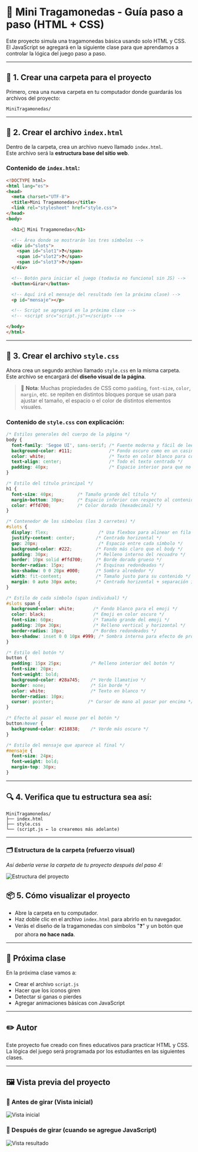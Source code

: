 # 🎰 Mini Tragamonedas - Guía paso a paso (HTML + CSS)

Este proyecto simula una tragamonedas básica usando solo HTML y CSS.  
El JavaScript se agregará en la siguiente clase para que aprendamos a controlar la lógica del juego paso a paso.

---

## 📁 1. Crear una carpeta para el proyecto

Primero, crea una nueva carpeta en tu computador donde guardarás los archivos del proyecto:

```
MiniTragamonedas/
```

---

## 📄 2. Crear el archivo `index.html`

Dentro de la carpeta, crea un archivo nuevo llamado `index.html`.  
Este archivo será la **estructura base del sitio web**.

### Contenido de `index.html`:

```html
<!DOCTYPE html>
<html lang="es">
<head>
  <meta charset="UTF-8">
  <title>Mini Tragamonedas</title>
  <link rel="stylesheet" href="style.css">
</head>
<body>

  <h1>🎰 Mini Tragamonedas</h1>

  <!-- Área donde se mostrarán los tres símbolos -->
  <div id="slots">
    <span id="slot1">❓</span>
    <span id="slot2">❓</span>
    <span id="slot3">❓</span>
  </div>

  <!-- Botón para iniciar el juego (todavía no funcional sin JS) -->
  <button>Girar</button>

  <!-- Aquí irá el mensaje del resultado (en la próxima clase) -->
  <p id="mensaje"></p>

  <!-- Script se agregará en la próxima clase -->
  <!-- <script src="script.js"></script> -->

</body>
</html>
```

---

## 🎨 3. Crear el archivo `style.css`

Ahora crea un segundo archivo llamado `style.css` en la misma carpeta.  
Este archivo se encargará del **diseño visual de la página**.

> 🧠 **Nota**: Muchas propiedades de CSS como `padding`, `font-size`, `color`, `margin`, etc. se repiten en distintos bloques porque se usan para ajustar el tamaño, el espacio o el color de distintos elementos visuales.

### Contenido de `style.css` con explicación:

```css
/* Estilos generales del cuerpo de la página */
body {
  font-family: 'Segoe UI', sans-serif; /* Fuente moderna y fácil de leer */
  background-color: #111;              /* Fondo oscuro como en un casino */
  color: white;                        /* Texto en color blanco para contraste */
  text-align: center;                  /* Todo el texto centrado */
  padding: 40px;                       /* Espacio interior para que no quede pegado al borde */
}

/* Estilo del título principal */
h1 {
  font-size: 40px;         /* Tamaño grande del título */
  margin-bottom: 30px;     /* Espacio inferior con respecto al contenido siguiente */
  color: #ffd700;          /* Color dorado (hexadecimal) */
}

/* Contenedor de los símbolos (los 3 carretes) */
#slots {
  display: flex;                   /* Usa flexbox para alinear en fila */
  justify-content: center;        /* Centrado horizontal */
  gap: 20px;                       /* Espacio entre cada símbolo */
  background-color: #222;         /* Fondo más claro que el body */
  padding: 30px;                  /* Relleno interno del recuadro */
  border: 10px solid #ffd700;     /* Borde dorado grueso */
  border-radius: 15px;            /* Esquinas redondeadas */
  box-shadow: 0 0 20px #000;      /* Sombra alrededor */
  width: fit-content;             /* Tamaño justo para su contenido */
  margin: 0 auto 30px auto;       /* Centrado horizontal + separación inferior */
}

/* Estilo de cada símbolo (span individual) */
#slots span {
  background-color: white;       /* Fondo blanco para el emoji */
  color: black;                  /* Emoji en color oscuro */
  font-size: 60px;               /* Tamaño grande del emoji */
  padding: 20px 30px;            /* Relleno vertical y horizontal */
  border-radius: 10px;           /* Bordes redondeados */
  box-shadow: inset 0 0 10px #999; /* Sombra interna para efecto de profundidad */
}

/* Estilo del botón */
button {
  padding: 15px 25px;           /* Relleno interior del botón */
  font-size: 20px;
  font-weight: bold;
  background-color: #28a745;    /* Verde llamativo */
  border: none;                 /* Sin borde */
  color: white;                 /* Texto en blanco */
  border-radius: 10px;
  cursor: pointer;             /* Cursor de mano al pasar por encima */
}

/* Efecto al pasar el mouse por el botón */
button:hover {
  background-color: #218838;    /* Verde más oscuro */
}

/* Estilo del mensaje que aparece al final */
#mensaje {
  font-size: 24px;
  font-weight: bold;
  margin-top: 30px;
}
```

---

## 🔍 4. Verifica que tu estructura sea así:

```
MiniTragamonedas/
├── index.html
├── style.css
└── (script.js ← lo crearemos más adelante)
```

---

### 🗂️ Estructura de la carpeta (refuerzo visual)
*Así debería verse la carpeta de tu proyecto después del paso 4:*

![Estructura del proyecto](img/pantalla_caperta.png)


## 📦 5. Cómo visualizar el proyecto

- Abre la carpeta en tu computador.
- Haz doble clic en el archivo `index.html` para abrirlo en tu navegador.
- Verás el diseño de la tragamonedas con símbolos "❓" y un botón que por ahora **no hace nada**.

---

## 🚀 Próxima clase

En la próxima clase vamos a:

- Crear el archivo `script.js`
- Hacer que los íconos giren
- Detectar si ganas o pierdes
- Agregar animaciones básicas con JavaScript

---

## ✏️ Autor

Este proyecto fue creado con fines educativos para practicar HTML y CSS.  
La lógica del juego será programada por los estudiantes en las siguientes clases.

---

## 🖼️ Vista previa del proyecto

### 🎰 Antes de girar (Vista inicial)
![Vista inicial](img/pantalla1.png)

### 🎉 Después de girar (cuando se agregue JavaScript)
![Vista resultado](img/pantalla2.png)